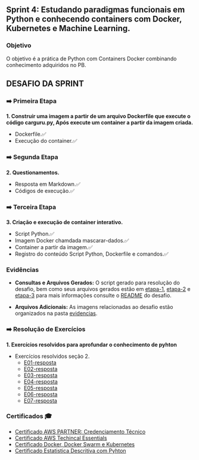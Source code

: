 ## Sprint 4: Estudando paradigmas funcionais em Python e conhecendo containers com Docker, Kubernetes e Machine Learning.

### Objetivo

O objetivo é a prática de Python com Containers Docker combinando conhecimento adquiridos no PB.


## DESAFIO DA SPRINT

### ➡️ Primeira Etapa

**1. Construir uma imagem a partir de um arquivo Dockerfile que execute o código carguru.py, Após execute um container a partir da imagem criada.**

* Dockerfile.✅
* Execução do container.✅

### ➡️ Segunda Etapa

**2. Questionamentos.**

* Resposta em Markdown.✅
* Códigos de execução.✅

### ➡️ Terceira Etapa

**3. Criação e execução de container interativo.**

* Script Python.✅
* Imagem Docker chamdada mascarar-dados.✅
* Container a partir da imagem.✅
* Registro do conteúdo Script Python, Dockerfile e comandos.✅

### Evidências

* **Consultas e Arquivos Gerados:** O script gerado para resolução do desafio, bem como seus arquivos gerados estão em [etapa-1](desafio/etapa-1), [etapa-2](desafio/etapa-2) e [etapa-3](desafio/etapa-3) para mais informações consulte o [README](desafio/README.md) do desafio.

* **Arquivos Adicionais:** As imagens relacionadas ao desafio estão organizados na pasta [evidencias](evidencias).


### ➡️ Resolução de Exercícios

**1. Exercícios resolvidos para aprofundar o conhecimento de pyhton**

* Exercícios resolvidos seção 2.
    * [E01-resposta](exercicios/E01-resposta.py)
    * [E02-resposta](exercicios/E02-resposta.py)
    * [E03-resposta](exercicios/E03-resposta.py)
    * [E04-resposta](exercicios/E04-resposta.py)
    * [E05-resposta](exercicios/E05-resposta.py)
    * [E06-resposta](exercicios/E06-resposta.py)
    * [E07-resposta](exercicios/E07-resposta.py)

  
### Certificados 🎓

- [Certificado AWS PARTNER: Credenciamento Técnico](certificados/certificado-aws-partner:credenciamento.png)
- [Certificado AWS Techincal Essentials](certificados/certificado-aws-technical-essentials.png)
- [Certificado Docker, Docker Swarm e Kubernetes](certificados/certificado-docker-swarm-kubernetes.jpg)
- [Certificado Estatistica Descritiva com Pyhton](certificados/certificado-estatistica-descritiva-python.jpg)
